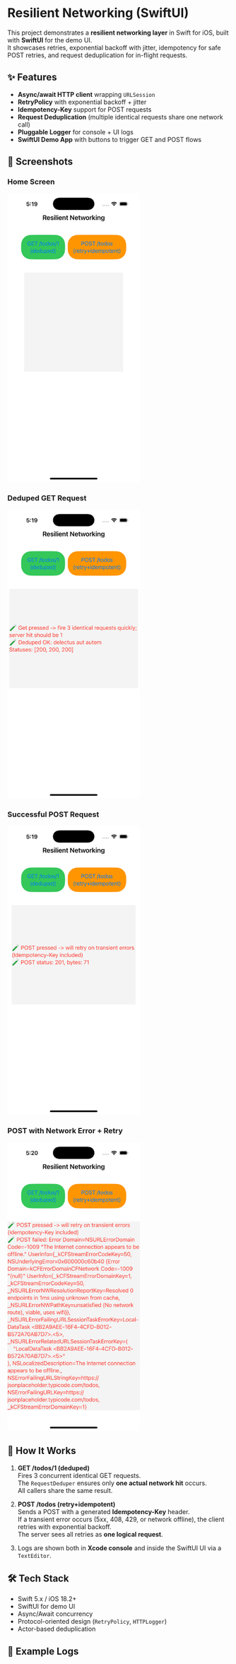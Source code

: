 # Resilient Networking (SwiftUI)

This project demonstrates a **resilient networking layer** in Swift for iOS, built with **SwiftUI** for the demo UI.  
It showcases retries, exponential backoff with jitter, idempotency for safe POST retries, and request deduplication for in-flight requests.

## ✨ Features
- **Async/await HTTP client** wrapping `URLSession`
- **RetryPolicy** with exponential backoff + jitter
- **Idempotency-Key** support for POST requests
- **Request Deduplication** (multiple identical requests share one network call)
- **Pluggable Logger** for console + UI logs
- **SwiftUI Demo App** with buttons to trigger GET and POST flows

## 📱 Screenshots

### Home Screen
<img src="screenshots/Home.png" width="300">

### Deduped GET Request
<img src="screenshots/GET.png" width="300">

### Successful POST Request
<img src="screenshots/POST-201.png" width="300">

### POST with Network Error + Retry
<img src="screenshots/POST-Error.png" width="300">

## 🚀 How It Works

1. **GET /todos/1 (deduped)**  
   Fires 3 concurrent identical GET requests.  
   The `RequestDeduper` ensures only **one actual network hit** occurs.  
   All callers share the same result.

2. **POST /todos (retry+idempotent)**  
   Sends a POST with a generated **Idempotency-Key** header.  
   If a transient error occurs (5xx, 408, 429, or network offline), the client retries with exponential backoff.  
   The server sees all retries as **one logical request**.

3. Logs are shown both in **Xcode console** and inside the SwiftUI UI via a `TextEditor`.

## 🛠️ Tech Stack
- Swift 5.x / iOS 18.2+
- SwiftUI for demo UI
- Async/Await concurrency
- Protocol-oriented design (`RetryPolicy`, `HTTPLogger`)
- Actor-based deduplication

## 🧪 Example Logs

